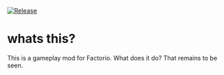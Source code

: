 [![Release](https://github.com/NotACliche/actual-underground-pipes/actions/workflows/release.yml/badge.svg?branch=main)](https://github.com/NotACliche/actual-underground-pipes/actions/workflows/release.yml)
<!--                           ^======[REPLACE THIS]======^                                                                          ^======[REPLACE THIS]======^  -->

# whats this?

This is a gameplay mod for Factorio. What does it do? That remains to be seen.
